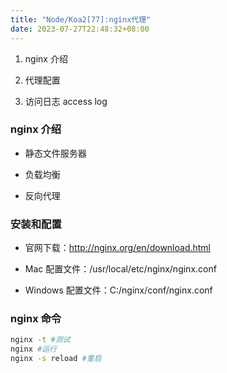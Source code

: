 ```yaml
---
title: "Node/Koa2[77]:nginx代理"
date: 2023-07-27T22:48:32+08:00
---
```


1. nginx 介绍

2. 代理配置

3. 访问日志 access log

### nginx 介绍

- 静态文件服务器

- 负载均衡

- 反向代理

### 安装和配置

- 官网下载：http://nginx.org/en/download.html

- Mac 配置文件：/usr/local/etc/nginx/nginx.conf

- Windows 配置文件：C:/nginx/conf/nginx.conf

### nginx 命令

```sh
nginx -t #测试
nginx #运行
nginx -s reload #重启
```
